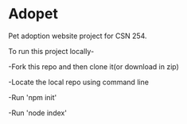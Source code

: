 # Adopet

Pet adoption website project for CSN 254.

To run this project locally-

-Fork this repo and then clone it(or download in zip) 

-Locate the local repo using command line

-Run 'npm init'

-Run 'node index'
